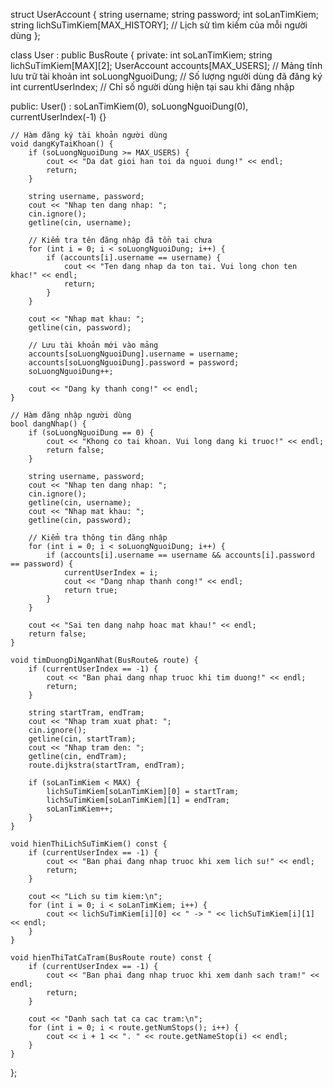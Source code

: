 struct UserAccount {
    string username;
    string password;
    int soLanTimKiem;
    string lichSuTimKiem[MAX_HISTORY]; // Lịch sử tìm kiếm của mỗi người dùng
};

class User : public BusRoute {
private:
    int soLanTimKiem;
    string lichSuTimKiem[MAX][2];
    UserAccount accounts[MAX_USERS]; // Mảng tĩnh lưu trữ tài khoản
    int soLuongNguoiDung; // Số lượng người dùng đã đăng ký
    int currentUserIndex; // Chỉ số người dùng hiện tại sau khi đăng nhập

public:
    User() : soLanTimKiem(0), soLuongNguoiDung(0), currentUserIndex(-1) {}

    // Hàm đăng ký tài khoản người dùng
    void dangKyTaiKhoan() {
        if (soLuongNguoiDung >= MAX_USERS) {
            cout << "Da dat gioi han toi da nguoi dung!" << endl;
            return;
        }

        string username, password;
        cout << "Nhap ten dang nhap: ";
        cin.ignore();
        getline(cin, username);

        // Kiểm tra tên đăng nhập đã tồn tại chưa
        for (int i = 0; i < soLuongNguoiDung; i++) {
            if (accounts[i].username == username) {
                cout << "Ten dang nhap da ton tai. Vui long chon ten khac!" << endl;
                return;
            }
        }

        cout << "Nhap mat khau: ";
        getline(cin, password);

        // Lưu tài khoản mới vào mảng
        accounts[soLuongNguoiDung].username = username;
        accounts[soLuongNguoiDung].password = password;
        soLuongNguoiDung++;

        cout << "Dang ky thanh cong!" << endl;
    }

    // Hàm đăng nhập người dùng
    bool dangNhap() {
        if (soLuongNguoiDung == 0) {
            cout << "Khong co tai khoan. Vui long dang ki truoc!" << endl;
            return false;
        }

        string username, password;
        cout << "Nhap ten dang nhap: ";
        cin.ignore();
        getline(cin, username);
        cout << "Nhap mat khau: ";
        getline(cin, password);

        // Kiểm tra thông tin đăng nhập
        for (int i = 0; i < soLuongNguoiDung; i++) {
            if (accounts[i].username == username && accounts[i].password == password) {
                currentUserIndex = i;
                cout << "Dang nhap thanh cong!" << endl;
                return true;
            }
        }

        cout << "Sai ten dang nahp hoac mat khau!" << endl;
        return false;
    }

    void timDuongDiNganNhat(BusRoute& route) {
        if (currentUserIndex == -1) {
            cout << "Ban phai dang nhap truoc khi tim duong!" << endl;
            return;
        }

        string startTram, endTram;
        cout << "Nhap tram xuat phat: ";
        cin.ignore();
        getline(cin, startTram);
        cout << "Nhap tram den: ";
        getline(cin, endTram);
        route.dijkstra(startTram, endTram);

        if (soLanTimKiem < MAX) {
            lichSuTimKiem[soLanTimKiem][0] = startTram;
            lichSuTimKiem[soLanTimKiem][1] = endTram;
            soLanTimKiem++;
        }
    }

    void hienThiLichSuTimKiem() const {
        if (currentUserIndex == -1) {
            cout << "Ban phai đang nhap truoc khi xem lich su!" << endl;
            return;
        }

        cout << "Lich su tim kiem:\n";
        for (int i = 0; i < soLanTimKiem; i++) {
            cout << lichSuTimKiem[i][0] << " -> " << lichSuTimKiem[i][1] << endl;
        }
    }

    void hienThiTatCaTram(BusRoute route) const {
        if (currentUserIndex == -1) {
            cout << "Ban phai đang nhap truoc khi xem danh sach tram!" << endl;
            return;
        }

        cout << "Danh sach tat ca cac tram:\n";
        for (int i = 0; i < route.getNumStops(); i++) {
            cout << i + 1 << ". " << route.getNameStop(i) << endl;
        }
    }
};
